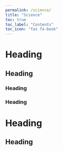 ```yaml
---
permalink: /science/
title: "Science"
toc: true
toc_label: "Contents"
toc_icon: "fas fa-book"
---
```


# Heading
## Heading
### Heading
### Heading
# Heading
## Heading
